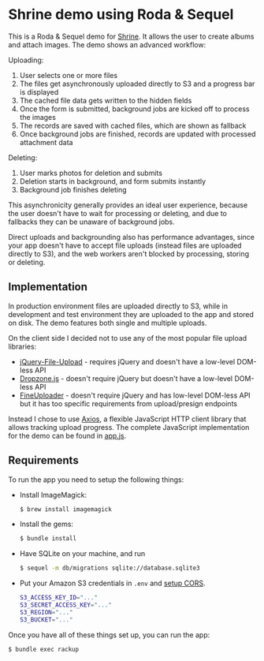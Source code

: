# Shrine demo using Roda & Sequel

This is a Roda & Sequel demo for [Shrine]. It allows the user to create albums
and attach images. The demo shows an advanced workflow:

Uploading:

1. User selects one or more files
2. The files get asynchronously uploaded directly to S3 and a progress bar is displayed
3. The cached file data gets written to the hidden fields
4. Once the form is submitted, background jobs are kicked off to process the images
5. The records are saved with cached files, which are shown as fallback
6. Once background jobs are finished, records are updated with processed attachment data

Deleting:

1. User marks photos for deletion and submits
2. Deletion starts in background, and form submits instantly
3. Background job finishes deleting

This asynchronicity generally provides an ideal user experience, because the
user doesn't have to wait for processing or deleting, and due to fallbacks
they can be unaware of background jobs.

Direct uploads and backgrounding also has performance advantages, since your
app doesn't have to accept file uploads (instead files are uploaded directly to
S3), and the web workers aren't blocked by processing, storing or deleting.

## Implementation

In production environment files are uploaded directly to S3, while in
development and test environment they are uploaded to the app and stored on
disk. The demo features both single and multiple uploads.

On the client side I decided not to use any of the most popular file upload
libraries:

* [jQuery-File-Upload] - requires jQuery and doesn't have a low-level DOM-less API
* [Dropzone.js] - doesn't require jQuery but doesn't have a low-level DOM-less API
* [FineUploader] - doesn't require jQuery and has low-level DOM-less API but it has too specific requirements from upload/presign endpoints

Instead I chose to use [Axios], a flexible JavaScript HTTP client library
that allows tracking upload progress. The complete JavaScript implementation
for the demo can be found in [app.js](/demo/assets/js/app.js).

## Requirements

To run the app you need to setup the following things:

* Install ImageMagick:

  ```rb
  $ brew install imagemagick
  ```

* Install the gems:

  ```rb
  $ bundle install
  ```

* Have SQLite on your machine, and run

  ```sh
  $ sequel -m db/migrations sqlite://database.sqlite3
  ```

* Put your Amazon S3 credentials in `.env` and [setup CORS].

  ```sh
  S3_ACCESS_KEY_ID="..."
  S3_SECRET_ACCESS_KEY="..."
  S3_REGION="..."
  S3_BUCKET="..."
  ```

Once you have all of these things set up, you can run the app:

```sh
$ bundle exec rackup
```

[Shrine]: https://github.com/janko-m/shrine
[setup CORS]: http://docs.aws.amazon.com/AmazonS3/latest/dev/cors.html
[jQuery-File-Upload]: https://github.com/blueimp/jQuery-File-Upload
[Dropzone.js]: http://www.dropzonejs.com
[FineUploader]: https://fineuploader.com
[Axios]: https://github.com/axios/axios
